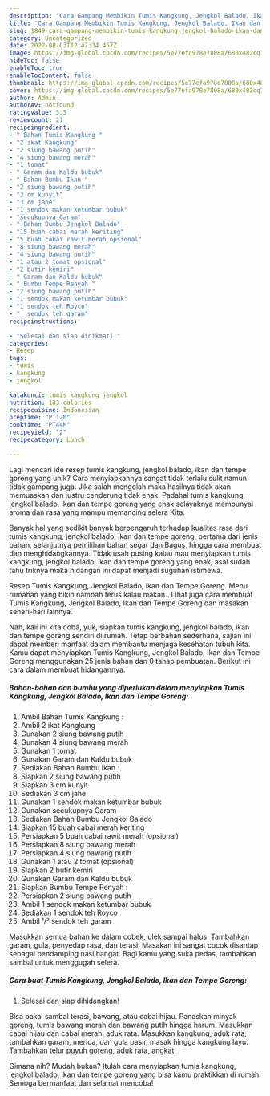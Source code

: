 ```yaml
---
description: "Cara Gampang Membikin Tumis Kangkung, Jengkol Balado, Ikan dan Tempe Goreng yang Lezat Sekali"
title: "Cara Gampang Membikin Tumis Kangkung, Jengkol Balado, Ikan dan Tempe Goreng yang Lezat Sekali"
slug: 1849-cara-gampang-membikin-tumis-kangkung-jengkol-balado-ikan-dan-tempe-goreng-yang-lezat-sekali
category: Uncategorized
date: 2022-08-03T12:47:34.457Z
image: https://img-global.cpcdn.com/recipes/5e77efa978e7808a/680x482cq70/tumis-kangkung-jengkol-balado-ikan-dan-tempe-goreng-foto-resep-utama.jpg
hideToc: false
enableToc: true
enableTocContent: false
thumbnail: https://img-global.cpcdn.com/recipes/5e77efa978e7808a/680x482cq70/tumis-kangkung-jengkol-balado-ikan-dan-tempe-goreng-foto-resep-utama.jpg
cover: https://img-global.cpcdn.com/recipes/5e77efa978e7808a/680x482cq70/tumis-kangkung-jengkol-balado-ikan-dan-tempe-goreng-foto-resep-utama.jpg
author: Admin
authorAv: notfound
ratingvalue: 3.5
reviewcount: 21
recipeingredient:
- " Bahan Tumis Kangkung "
- "2 ikat Kangkung"
- "2 siung bawang putih"
- "4 siung bawang merah"
- "1 tomat"
- " Garam dan Kaldu bubuk"
- " Bahan Bumbu Ikan "
- "2 siung bawang putih"
- "3 cm kunyit"
- "3 cm jahe"
- "1 sendok makan ketumbar bubuk"
- "secukupnya Garam"
- " Bahan Bumbu Jengkol Balado"
- "15 buah cabai merah keriting"
- "5 buah cabai rawit merah opsional"
- "8 siung bawang merah"
- "4 siung bawang putih"
- "1 atau 2 tomat opsional"
- "2 butir kemiri"
- " Garam dan Kaldu bubuk"
- " Bumbu Tempe Renyah "
- "2 siung bawang putih"
- "1 sendok makan ketumbar bubuk"
- "1 sendok teh Royco"
- "  sendok teh garam"
recipeinstructions:

- "Selesai dan siap dinikmati!"
categories:
- Resep
tags:
- tumis
- kangkung
- jengkol

katakunci: tumis kangkung jengkol 
nutrition: 183 calories
recipecuisine: Indonesian
preptime: "PT12M"
cooktime: "PT44M"
recipeyield: "2"
recipecategory: Lunch

---
```





Lagi mencari ide resep tumis kangkung, jengkol balado, ikan dan tempe goreng yang unik? Cara menyiapkannya sangat tidak terlalu sulit namun tidak gampang juga. Jika salah mengolah maka hasilnya tidak akan memuaskan dan justru cenderung tidak enak. Padahal tumis kangkung, jengkol balado, ikan dan tempe goreng yang enak selayaknya mempunyai aroma dan rasa yang mampu memancing selera Kita.





Banyak hal yang sedikit banyak berpengaruh terhadap kualitas rasa dari tumis kangkung, jengkol balado, ikan dan tempe goreng, pertama dari jenis bahan, selanjutnya pemilihan bahan segar dan Bagus, hingga cara membuat dan menghidangkannya. Tidak usah pusing kalau mau menyiapkan tumis kangkung, jengkol balado, ikan dan tempe goreng yang enak,      asal sudah tahu triknya maka hidangan ini dapat menjadi suguhan istimewa.














Resep Tumis Kangkung, Jengkol Balado, Ikan dan Tempe Goreng. Menu rumahan yang bikin nambah terus kalau makan.. Lihat juga cara membuat Tumis Kangkung, Jengkol Balado, Ikan dan Tempe Goreng dan masakan sehari-hari lainnya.






Nah, kali ini kita coba, yuk, siapkan tumis kangkung, jengkol balado, ikan dan tempe goreng sendiri di rumah. Tetap berbahan sederhana, sajian ini dapat memberi manfaat dalam membantu menjaga kesehatan tubuh kita. Kamu dapat menyiapkan Tumis Kangkung, Jengkol Balado, Ikan dan Tempe Goreng menggunakan 25 jenis bahan dan 0 tahap pembuatan. Berikut ini cara dalam membuat hidangannya.

<!--inarticleads1-->

##### Bahan-bahan dan bumbu yang diperlukan dalam menyiapkan Tumis Kangkung, Jengkol Balado, Ikan dan Tempe Goreng:

1. Ambil  Bahan Tumis Kangkung :
1. Ambil 2 ikat Kangkung
1. Gunakan 2 siung bawang putih
1. Gunakan 4 siung bawang merah
1. Gunakan 1 tomat
1. Gunakan  Garam dan Kaldu bubuk
1. Sediakan  Bahan Bumbu Ikan :
1. Siapkan 2 siung bawang putih
1. Siapkan 3 cm kunyit
1. Sediakan 3 cm jahe
1. Gunakan 1 sendok makan ketumbar bubuk
1. Gunakan secukupnya Garam
1. Sediakan  Bahan Bumbu Jengkol Balado
1. Siapkan 15 buah cabai merah keriting
1. Persiapkan 5 buah cabai rawit merah (opsional)
1. Persiapkan 8 siung bawang merah
1. Persiapkan 4 siung bawang putih
1. Gunakan 1 atau 2 tomat (opsional)
1. Siapkan 2 butir kemiri
1. Gunakan  Garam dan Kaldu bubuk
1. Siapkan  Bumbu Tempe Renyah :
1. Persiapkan 2 siung bawang putih
1. Ambil 1 sendok makan ketumbar bubuk
1. Sediakan 1 sendok teh Royco
1. Ambil  ¹/² sendok teh garam


Masukkan semua bahan ke dalam cobek, ulek sampai halus. Tambahkan garam, gula, penyedap rasa, dan terasi. Masakan ini sangat cocok disantap sebagai pendamping nasi hangat. Bagi kamu yang suka pedas, tambahkan sambal untuk menggugah selera. 

<!--inarticleads2-->

##### Cara buat Tumis Kangkung, Jengkol Balado, Ikan dan Tempe Goreng:


1. Selesai dan siap dihidangkan!

Bisa pakai sambal terasi, bawang, atau cabai hijau. Panaskan minyak goreng, tumis bawang merah dan bawang putih hingga harum. Masukkan cabai hijau dan cabai merah, aduk rata. Masukkan kangkung, aduk rata, tambahkan garam, merica, dan gula pasir, masak hingga kangkung layu. Tambahkan telur puyuh goreng, aduk rata, angkat. 

Gimana nih? Mudah bukan? Itulah cara menyiapkan tumis kangkung, jengkol balado, ikan dan tempe goreng yang bisa kamu praktikkan di rumah. Semoga bermanfaat dan selamat mencoba!
